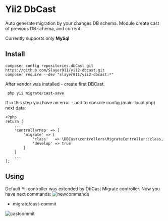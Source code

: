 Yii2 DbCast
=================
Auto generate migration by your changes DB schema.
Module create cast of previous DB schema, and current.

Currently supports only **MySql**

Install
-------
```
composer config repositories.dbCast git https://github.com/Slayer911/yii2-dbcast.git
composer require --dev "slayer911/yii2-dbcast:*"
```
After vendor was installed - create first DBCast.
```
 php yii migrate/cast-save
```
If in this step you have an error - add to console config (main-local.php) next data:
```$xslt
<?php
return [
    ...
    'controllerMap' => [
        'migrate' => [
            'class'   => \DBCast\controllers\MigrateController::class,
            'develop' => true
        ]
    ]
    ...
];

```


Using
------
Default Yii controller was extended by DbCast Migrate controller.
Now you have next commands:
![newcommands](https://user-images.githubusercontent.com/9704032/28248769-cc5c1cc4-6a52-11e7-825c-a1ff07e44eeb.jpg)
* migrate/cast-commit

![castcommit](https://user-images.githubusercontent.com/9704032/28248770-cc5d09b8-6a52-11e7-9575-52d18ee98aab.jpg) 
